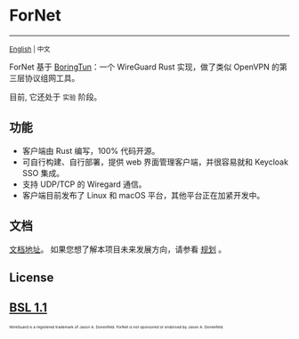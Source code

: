 # ForNet

---
<sub>[English](./README.md) | 中文</sub>

ForNet 基于 [BoringTun](https://github.com/cloudflare/boringtun)：一个 WireGuard Rust 实现，做了类似 OpenVPN 的第三层协议组网工具。

目前, 它还处于 `实验` 阶段。

## 功能
- 客户端由 Rust 编写，100% 代码开源。
- 可自行构建、自行部署，提供 web 界面管理客户端，并很容易就和 Keycloak SSO 集成。
- 支持 UDP/TCP 的 Wiregard 通信。
- 客户端目前发布了 Linux 和 macOS 平台，其他平台正在加紧开发中。

## 文档
[文档地址](https://fornetcode.github.io/documentation)。 如果您想了解本项目未来发展方向，请参看 [规划](https://fornetcode.github.io/documentation/plan) 。

## License
[BSL 1.1](https://github.com/fornetcode/fornet/blob/main/LICENSE)
---
<sub><sub><sub><sub>WireGuard is a registered trademark of Jason A. Donenfeld. ForNet is not sponsored or endorsed by Jason A. Donenfeld.</sub></sub></sub></sub>